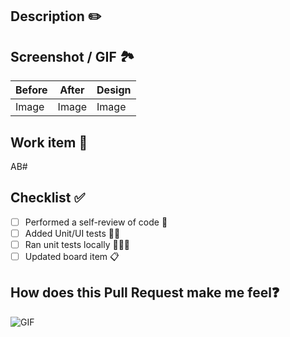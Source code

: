 ## Description ✏️

## Screenshot / GIF 🏞️
| **Before** | **After** | **Design** |
|--------|--------|--------|
| Image | Image | Image |

## Work item 📑
AB#

## Checklist ✅
- [ ] Performed a self-review of code 🤔
- [ ] Added Unit/UI tests 👨‍💻
- [ ] Ran unit tests locally 👩‍🔬📱
- [ ] Updated board item 📋

## How does this Pull Request make me feel❓
![GIF](url)
